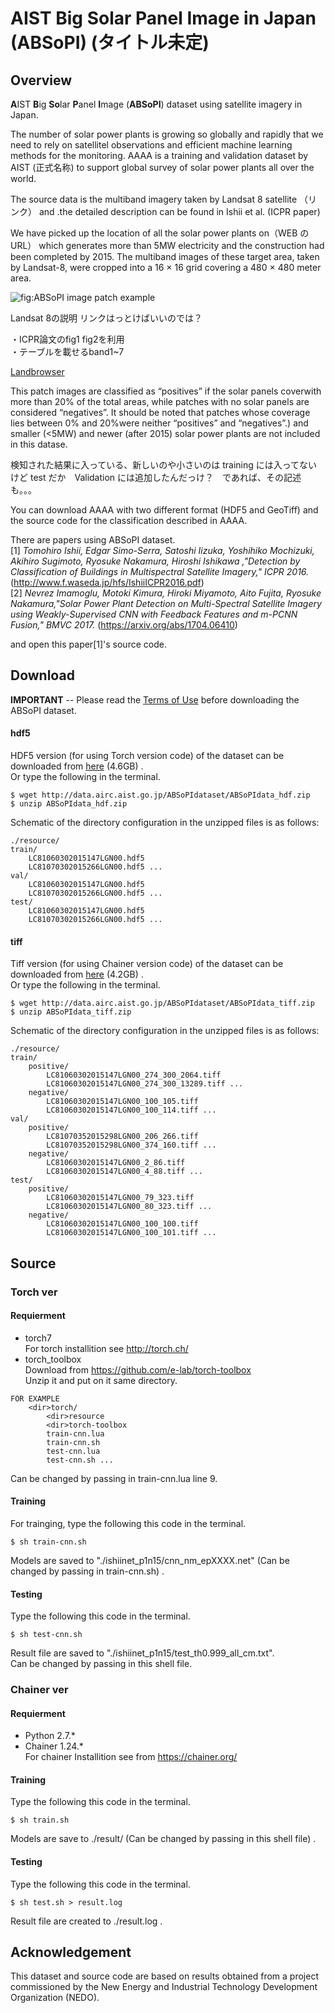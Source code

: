# AIST Big Solar Panel Image in Japan (ABSoPI)  (タイトル未定)
## Overview
 **A**IST **B**ig **So**lar **P**anel **I**mage (**ABSoPI**) dataset using satellite imagery in Japan.  


The number of solar power plants is growing so globally and rapidly that we need to rely on satellitel observations and efficient machine learning methods for the monitoring. AAAA  is a  training and validation dataset by  AIST (正式名称) to support global survey of solar power plants all over the world.  


The source data is the multiband imagery taken by Landsat 8 satellite （リンク） and .the detailed description can be found in Ishii et al. (ICPR paper)  

We have picked up the location of all the solar power plants on（WEB の URL） which generates more than 5MW electricity and the construction had been completed by 2015. The multiband images of these target area, taken by Landsat-8, were cropped into a 16 × 16 grid covering a 480 × 480 meter area.  

![fig:ABSoPI image patch example](https://github.com/hmiyamoto/ABSoPIdataset/blob/master/fig1.jpg "megasolar image patch example")  


Landsat 8の説明 リンクはっとけばいいのでは？  

・ICPR論文のfig1 fig2を利用  
・テーブルを載せるband1~7  




[Landbrowser](http://landbrowser.geogrid.org/landbrowser/index.html)


This patch images are classified as “positives” if the solar panels coverwith more than 20% of the total areas, while patches with no solar panels are considered “negatives”. It should be noted that patches whose coverage lies between 0% and 20%were neither “positives” and “negatives”.)  and smaller (<5MW) and newer (after 2015) solar power plants are not included in this datase.  


検知された結果に入っている、新しいのや小さいのは training には入ってないけど test  だか　Validation には追加したんだっけ？　であれば、その記述も。。。  

You can download AAAA with two different format (HDF5 and GeoTiff) and the source code for the classification described in AAAA.  


There are papers using ABSoPI dataset.  
[1] *Tomohiro Ishii, Edgar Simo-Serra, Satoshi Iizuka, Yoshihiko Mochizuki, Akihiro Sugimoto, Ryosuke Nakamura, Hiroshi Ishikawa ,"Detection by Classification of Buildings in Multispectral Satellite Imagery," ICPR 2016.* (http://www.f.waseda.jp/hfs/IshiiICPR2016.pdf)  
[2] *Nevrez Imamoglu, Motoki Kimura, Hiroki Miyamoto, Aito Fujita, Ryosuke Nakamura,"Solar Power Plant Detection on Multi-Spectral Satellite Imagery using Weakly-Supervised CNN with Feedback Features and m-PCNN Fusion," BMVC 2017.* (https://arxiv.org/abs/1704.06410)  

and open this paper[1]'s source code.  

## Download  
**IMPORTANT** -- Please read the [Terms of Use](https://github.com/hmiyamoto/ABSoPIdataset/blob/master/LICENSE.md) before downloading the ABSoPI dataset.


#### hdf5
HDF5 version (for using Torch version code) of the dataset can be downloaded from [here](http://data.airc.aist.go.jp/ABSoPIdataset/ABSoPIdata_hdf.zip) (4.6GB) .  
Or type the following in the terminal.  

```
$ wget http://data.airc.aist.go.jp/ABSoPIdataset/ABSoPIdata_hdf.zip
$ unzip ABSoPIdata_hdf.zip
```

Schematic of the directory configuration in the unzipped files is as follows:  
```
./resource/
train/  
	LC81060302015147LGN00.hdf5
	LC81070302015266LGN00.hdf5 ...
val/
	LC81060302015147LGN00.hdf5
	LC81070302015266LGN00.hdf5 ...
test/
	LC81060302015147LGN00.hdf5
	LC81070302015266LGN00.hdf5 ...
```

#### tiff
Tiff version (for using Chainer version code) of the dataset can be downloaded from [here](http://data.airc.aist.go.jp/ABSoPIdataset/ABSoPIdata_tiff.zip) (4.2GB) .  
Or type the following in the terminal.  
```
$ wget http://data.airc.aist.go.jp/ABSoPIdataset/ABSoPIdata_tiff.zip
$ unzip ABSoPIdata_tiff.zip
```
Schematic of the directory configuration in the unzipped files is as follows:  
```
./resource/
train/
	positive/
		LC81060302015147LGN00_274_300_2064.tiff
		LC81060302015147LGN00_274_300_13289.tiff ...
	negative/
		LC81060302015147LGN00_100_105.tiff
		LC81060302015147LGN00_100_114.tiff ...
val/
	positive/
		LC81070352015298LGN00_206_266.tiff
		LC81070352015298LGN00_374_160.tiff ...
	negative/
		LC81060302015147LGN00_2_86.tiff
		LC81060302015147LGN00_4_88.tiff ...
test/
	positive/
		LC81060302015147LGN00_79_323.tiff
		LC81060302015147LGN00_80_323.tiff ...
	negative/
		LC81060302015147LGN00_100_100.tiff
		LC81060302015147LGN00_100_101.tiff ...
```

## Source
### Torch ver  
#### Requierment
* torch7  
For torch installition see http://torch.ch/  
* torch_toolbox  
Download from https://github.com/e-lab/torch-toolbox  
Unzip it and put on it same directory.  
```
FOR EXAMPLE
	<dir>torch/
		<dir>resource
		<dir>torch-toolbox
		train-cnn.lua
		train-cnn.sh
		test-cnn.lua
		test-cnn.sh ...
```
 
Can be changed by passing in train-cnn.lua line 9.

#### Training
For trainging, type the following this code in the terminal.  

```
$ sh train-cnn.sh
```
Models are saved to "./ishiinet_p1n15/cnn_nm_epXXXX.net" (Can be changed by passing in train-cnn.sh) .  

#### Testing

Type the following this code in the terminal.  

```
$ sh test-cnn.sh
```
Result file are saved to "./ishiinet_p1n15/test_th0.999_all_cm.txt".  
Can be changed by passing in this shell file.  


### Chainer ver
#### Requierment
* Python 2.7.*  
* Chainer 1.24.*  
For chainer Installition see from https://chainer.org/  

#### Training
Type the following this code in the terminal.   

```
$ sh train.sh
```
 
Models are save to ./result/ (Can be changed by passing in this shell file) . 

#### Testing
Type the following this code in the terminal.   

```
$ sh test.sh > result.log
```

Result file are created to ./result.log .  

## Acknowledgement
This dataset and source code are based on results obtained from a project commissioned by the New Energy and Industrial Technology Development Organization (NEDO).  
